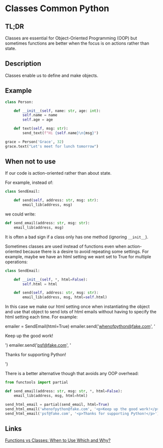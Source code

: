 Classes <a class="status common">Common Python</a>
=======

TL;DR
-----

Classes are essential for Object-Oriented Programming (OOP) but sometimes functions are better when the focus is on actions rather than state.

Description
-----------

Classes enable us to define and make objects.

Example
-------

```python
class Person:

    def __init__(self, name: str, age: int):
        self.name = name
        self.age = age

    def text(self, msg: str):
        send_text(f"Hi {self.name}\n{msg}")

grace = Person('Grace', 32)
grace.text("Let's meet for lunch tomorrow")
```

When not to use
---------------

If our code is action-oriented rather than about state.

For example, instead of:

```python
class SendEmail:

    def send(self, address: str, msg: str):
        email_lib(address, msg)
```

we could write:

```python
def send_email(address: str, msg: str):
    email_lib(address, msg)
```

It is often a bad sign if a class only has one method (ignoring `__init__`).

Sometimes classes are used instead of functions even when action-oriented because there is a desire to avoid repeating some settings. For example, maybe we have an html setting we want set to True for multiple operations:

```python
class SendEmail:

    def __init__(self, *, html=False):
        self.html = html

    def send(self, address: str, msg: str):
        email_lib(address, msg, html=self.html)
```

In this case we make our html setting once when instantiating the object and use that object to send lots of html emails without having to specify the html setting each time. For example:

emailer = SendEmail(html=True)
emailer.send('whenofpython@fake.com', '<p>Keep up the good work!</p>')
emailer.send('psf@fake.com', '<p>Thanks for supporting Python!</p>')

There is a better alternative though that avoids any OOP overhead:

```python
from functools import partial

def send_email(address: str, msg: str, *, html=False):
    email_lib(address, msg, html=html)

send_html_email = partial(send_email, html=True)
send_html_email('whenofpython@fake.com', '<p>Keep up the good work!</p>')
send_html_email('psf@fake.com', '<p>Thanks for supporting Python!</p>')
```

Links
-----

[Functions vs Classes: When to Use Which and Why?](https://www.youtube.com/watch?v=txRTzljmV0Q)

